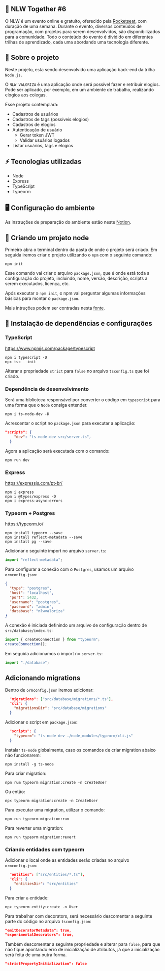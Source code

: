 ## :rocket: NLW Together #6

O NLW é um evento online e gratuito, oferecido pela [Rocketseat](https://rocketseat.com.br/), com duração de uma semana. Durante o evento, diversos conteúdos de programação, com projetos para serem desenvolvidos, são disponibilizados para a comunidade. Todo o conteúdo do evento é dividido em diferentes trilhas de aprendizado, cada uma abordando uma tecnologia diferente.

## :pushpin: Sobre o projeto

Neste projeto, esta sendo desenvolvido uma aplicação back-end da trilha `Node.js`.

O `NLW VALORIZA` é uma aplicação onde será possível fazer e retribuir elogios. Pode ser aplicado, por exemplo, em um ambiente de trabalho, realizando elogios aos colegas.

Esse projeto contemplará:

- Cadastros de usuários
- Cadastros de tags (possíveis elogios)
- Cadastros de elogios
- Autenticação de usuário
  - Gerar token JWT
  - Validar usuários logados
- Listar usuários, tags e elogios

## :zap: Tecnologias utilizadas

- Node
- Express
- TypeScript
- Typeorm

## :desktop_computer: Configuração do ambiente

As instruções de preparação do ambiente estão neste [Notion](https://www.notion.so/Configura-es-do-ambiente-45e12d2ced17465cabbd81dcbd53576d).

## :pushpin: Criando um projeto node

Primeiro abra o terminal dentro da pasta de onde o projeto será criado. Em seguida iremos criar o projeto utilizando o `npm` com o seguinte comando:

```
npm init
```

Esse comando vai criar o arquivo `package.json`, que é onde está toda a configuração do projeto, incluindo, nome, versão, descrição, scripts a serem executados, licença, etc.

Após executar o `npm init`, o npm vai perguntar algumas informações básicas para montar o `package.json`.

Mais intruções podem ser contradas nesta [fonte](https://dicasdejavascript.com.br/como-criar-um-projeto-nodejs-com-npm/).

## :pushpin: Instalação de dependências e configurações

### TypeScript

https://www.npmjs.com/package/typescript

```
npm i typescript -D
npx tsc --init
```

Alterar a propriedade `strict` para `false` no arquivo `tsconfig.ts` que foi criado.

### Dependência de desenvolvimento

Será uma biblioteca responsável por converter o código em `typescript` para uma forma que o `Node` consiga entender.

```
npm i ts-node-dev -D
```

Acrescentar o script no `package.json` para executar a aplicação:

```json
"scripts": {
    "dev": "ts-node-dev src/server.ts",
  }
```

Agora a aplicação será executada com o comando:

```
npm run dev
```

### Express

https://expressjs.com/pt-br/

```
npm i express
npm i @types/express -D
npm i express-async-errors
```

### Typeorm + Postgres

https://typeorm.io/

```
npm install typeorm --save
npm install reflect-metadata --save
npm install pg --save
```

Adicionar o seguinte import no arquivo `server.ts`:

```ts
import "reflect-metadata";
```

Para configurar a conexão com o `Postgres`, usamos um arquivo `ormconfig.json`:

```json
{
  "type": "postgres",
  "host": "localhost",
  "port": 5432,
  "username": "postgres",
  "password": "admin",
  "database": "nlwvaloriza"
}
```

A conexão é iniciada definindo um arquivo de configuração dentro de `src/database/index.ts`:

```ts
import { createConnection } from "typeorm";
createConnection();
```

Em seguida adicionamos o import no `server.ts`:

```ts
import "./database";
```

## Adicionando migrations

Dentro de `ormconfig.json` iremos adicionar:

```json
  "migrations": ["src/database/migrations/*.ts"],
  "cli": {
    "migrationsDir": "src/database/migrations"
  }
```

Adicionar o script em `package.json`:

```json
  "scripts": {
    "typeorm": "ts-node-dev ./node_modules/typeorm/cli.js"
  }
```

Instalar `ts-node` globalmente, caso os comandos de criar migration abaixo não funcionarem:

```
npm install -g ts-node
```

Para criar migration:

```
npm rum typeorm migration:create -n CreateUser
```

Ou então:

```
npx typeorm migration:create -n CreateUser
```

Para executar uma migration, utilizar o comando:

```
npm run typeorm migration:run
```

Para reverter uma migration:

```
npm run typeorm migration:revert
```

### Criando entidades com typeorm

Adicionar o local onde as entidades serão criadas no arquivo `ormconfig.json`:

```json
  "entities": ["src/entities/*.ts"],
  "cli": {
    "entitiesDir": "src/entities"
  }
```

Para criar a entidade:

```
npx typeorm entity:create -n User
```

Para trabalhar com decorators, será necessário descomentar a seguinte parte do código no arquivo `tsconfig.json`:

```json
"emitDecoratorMetadata": true,
"experimentalDecorators": true,
```

Também descomentar a seguinte propriedade e alterar para `false`, para que não fique apontando erro de inicialização de atributos, já que a inicialização será feita de uma outra forma.

```json
"strictPropertyInitialization": false
```
